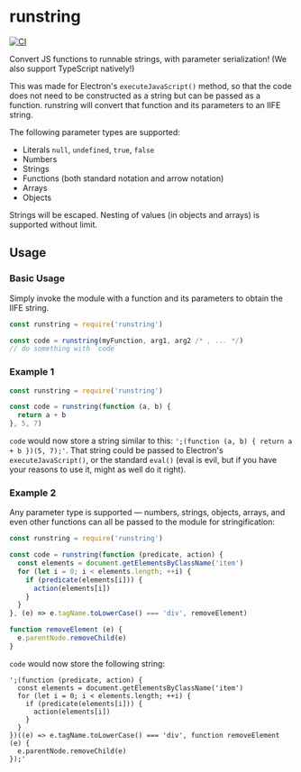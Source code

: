 # runstring

[![CI](https://github.com/meyfa/runstring/actions/workflows/main.yml/badge.svg)](https://github.com/meyfa/runstring/actions/workflows/main.yml)

Convert JS functions to runnable strings, with parameter serialization!
(We also support TypeScript natively!)

This was made for Electron's `executeJavaScript()` method, so that the code does
not need to be constructed as a string but can be passed as a function.
runstring will convert that function and its parameters to an IIFE string.

The following parameter types are supported:

- Literals `null`, `undefined`, `true`, `false`
- Numbers
- Strings
- Functions (both standard notation and arrow notation)
- Arrays
- Objects

Strings will be escaped. Nesting of values (in objects and arrays) is supported
without limit.

## Usage

### Basic Usage

Simply invoke the module with a function and its parameters to obtain the IIFE
string.

```js
const runstring = require('runstring')

const code = runstring(myFunction, arg1, arg2 /* , ... */)
// do something with `code`
```

### Example 1

```js
const runstring = require('runstring')

const code = runstring(function (a, b) {
  return a + b
}, 5, 7)
```

`code` would now store a string similar to this:
`';(function (a, b) { return a + b })(5, 7);'`. That string could be passed to
Electron's `executeJavaScript()`, or the standard `eval()` (eval is evil, but if
you have your reasons to use it, might as well do it right).

### Example 2

Any parameter type is supported &mdash; numbers, strings, objects, arrays, and
even other functions can all be passed to the module for stringification:

```js
const runstring = require('runstring')

const code = runstring(function (predicate, action) {
  const elements = document.getElementsByClassName('item')
  for (let i = 0; i < elements.length; ++i) {
    if (predicate(elements[i])) {
      action(elements[i])
    }
  }
}, (e) => e.tagName.toLowerCase() === 'div', removeElement)

function removeElement (e) {
  e.parentNode.removeChild(e)
}
```

`code` would now store the following string:

```
';(function (predicate, action) {
  const elements = document.getElementsByClassName('item')
  for (let i = 0; i < elements.length; ++i) {
    if (predicate(elements[i])) {
      action(elements[i])
    }
  }
})((e) => e.tagName.toLowerCase() === 'div', function removeElement (e) {
  e.parentNode.removeChild(e)
});'
```

